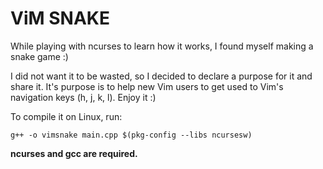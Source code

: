 # ViM SNAKE

While playing with ncurses to learn how it works, I found myself making a snake game :)

I did not want it to be wasted, so I decided to declare a purpose for it and share it. It's purpose is to help new Vim users to get used to Vim's navigation keys (h, j, k, l). Enjoy it :)

To compile it on Linux, run:
```shell
g++ -o vimsnake main.cpp $(pkg-config --libs ncursesw)
```
__ncurses and gcc are required.__
